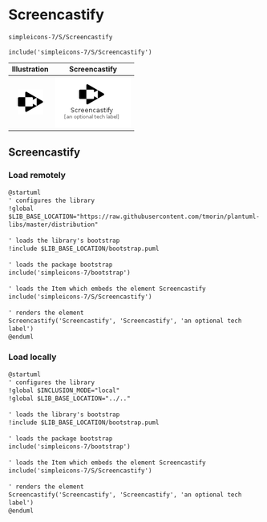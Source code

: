 # Screencastify


```text
simpleicons-7/S/Screencastify
```

```text
include('simpleicons-7/S/Screencastify')
```



| Illustration | Screencastify |
| :---: | :---: |
| ![illustration for Illustration](../../simpleicons-7/S/Screencastify.png) | ![illustration for Screencastify](../../simpleicons-7/S/Screencastify.Local.png) |




## Screencastify

### Load remotely
```plantuml
@startuml
' configures the library
!global $LIB_BASE_LOCATION="https://raw.githubusercontent.com/tmorin/plantuml-libs/master/distribution"

' loads the library's bootstrap
!include $LIB_BASE_LOCATION/bootstrap.puml

' loads the package bootstrap
include('simpleicons-7/bootstrap')

' loads the Item which embeds the element Screencastify
include('simpleicons-7/S/Screencastify')

' renders the element
Screencastify('Screencastify', 'Screencastify', 'an optional tech label')
@enduml
```

### Load locally
```plantuml
@startuml
' configures the library
!global $INCLUSION_MODE="local"
!global $LIB_BASE_LOCATION="../.."

' loads the library's bootstrap
!include $LIB_BASE_LOCATION/bootstrap.puml

' loads the package bootstrap
include('simpleicons-7/bootstrap')

' loads the Item which embeds the element Screencastify
include('simpleicons-7/S/Screencastify')

' renders the element
Screencastify('Screencastify', 'Screencastify', 'an optional tech label')
@enduml
```

